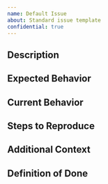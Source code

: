 ```yaml
---
name: Default Issue
about: Standard issue template
confidential: true
---
```


## Description
<!-- Describe the issue here -->

## Expected Behavior
<!-- What should happen? -->

## Current Behavior
<!-- What is happening instead? -->

## Steps to Reproduce
<!-- How can someone else reproduce this issue? -->

## Additional Context
<!-- Any other information that would help -->

## Definition of Done
<!-- What criteria must be met for this issue to be considered complete? -->

<!-- 
IMPORTANT: This issue has been automatically marked as confidential.
Please ensure it should remain confidential before submitting.
-->